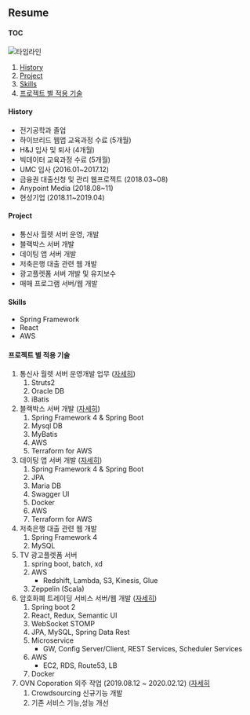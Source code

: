 ## Resume

#### TOC
![타임라인](https://drive.google.com/open?id=1myNLTz6mz8hjfoXFAkNJzHlk_uyxDMYg)
1. [History](#history)
2. [Project](#project)
3. [Skills](#skills)
4. [프로젝트 별 적용 기술](#프로젝트-별-적용-기술)


#### History
- 전기공학과 졸업
- 하이브리드 웹앱 교육과정 수료 (5개월)
- H&J 입사 및 퇴사 (4개월)
- 빅데이터 교육과정 수료 (5개월)
- UMC 입사 (2016.01~2017.12)
- 금융권 대출신청 및 관리 웹프로젝트 (2018.03~08)
- Anypoint Media (2018.08~11)
- 현성기업 (2018.11~2019.04)

#### Project
- 통신사 월렛 서버 운영, 개발
- 블랙박스 서버 개발
- 데이팅 앱 서버 개발
- 저축은행 대출 관련 웹 개발
- 광고플렛폼 서버 개발 및 유지보수
- 매매 프로그램 서버/웹 개발

#### Skills
- Spring Framework
- React
- AWS

#### 프로젝트 별 적용 기술
1. 통신사 월렛 서버 운영개발 업무 ([자세히](projects/201601_통신사_월렛_서비스_서버.md))
    1. Struts2
    2. Oracle DB
    3. iBatis
2. 블랙박스 서버 개발 ([자세히](projects/201703_201706_블랙박스_서버.md))
    1. Spring Framework 4 & Spring Boot
    2. Mysql DB
    3. MyBatis
    4. AWS
    5. Terraform for AWS
3. 데이팅 앱 서버 개발 ([자세히](projects/201703_RomanticCampus.md))
    1. Spring Framework 4 & Spring Boot
    2. JPA
    3. Maria DB
    3. Swagger UI
    4. Docker
    5. AWS
    6. Terraform for AWS
4. 저축은행 대출 관련 웹 개발
    1. Spring Framework 4
    2. MySQL
5. TV 광고플렛폼 서버
    1. spring boot, batch, xd
    2. AWS
        - Redshift, Lambda, S3, Kinesis, Glue
    3. Zeppelin (Scala)
6. 암호화폐 트레이딩 서비스 서버/웹 개발 ([자세히](projects/201808_Trading.md))
    1. Spring boot 2
    2. React, Redux, Semantic UI
    3. WebSocket STOMP
    4. JPA, MySQL, Spring Data Rest
    5. Microservice
        - GW, Config Server/Client, REST Services, Scheduler Services
    6. AWS
        - EC2, RDS, Route53, LB
    7. Docker
7. OVN Coporation 외주 작업 (2019.08.12 ~ 2020.02.12) ([자세히](projects/OVN.md)
    1. Crowdsourcing 신규기능 개발
    2. 기존 서비스 기능,성능 개선
